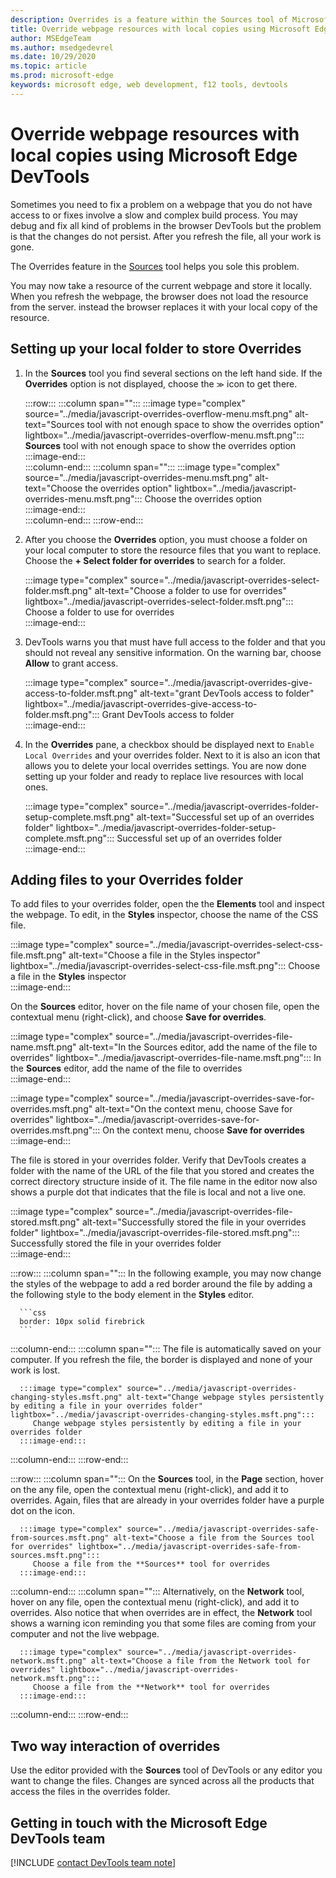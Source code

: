 ```yaml
---
description: Overrides is a feature within the Sources tool of Microsoft Edge DevTools that allows you to copy webpage resources to your hard drive.  When you refresh the webpage, DevTools does not load the resource but replace it with your local copy instead.  
title: Override webpage resources with local copies using Microsoft Edge DevTools
author: MSEdgeTeam
ms.author: msedgedevrel
ms.date: 10/29/2020 
ms.topic: article
ms.prod: microsoft-edge
keywords: microsoft edge, web development, f12 tools, devtools
---
```

# Override webpage resources with local copies using Microsoft Edge DevTools  

Sometimes you need to fix a problem on a webpage that you do not have access to or fixes involve a slow and complex build process.  You may debug and fix all kind of problems in the browser DevTools but the problem is that the changes do not persist.  After you refresh the file, all your work is gone.  

The Overrides feature in the [Sources][DevToolsSourcesTool] tool helps you sole this problem.  

You may now take a resource of the current webpage and store it locally.  When you refresh the webpage, the browser does not load the resource from the server. instead the browser replaces it with your local copy of the resource.  

## Setting up your local folder to store Overrides  

1.  In the **Sources** tool you find several sections on the left hand side.  If the **Overrides** option is not displayed, choose the `≫` icon to get there.  
    
    :::row:::
       :::column span="":::
          :::image type="complex" source="../media/javascript-overrides-overflow-menu.msft.png" alt-text="Sources tool with not enough space to show the overrides option" lightbox="../media/javascript-overrides-overflow-menu.msft.png":::
             **Sources** tool with not enough space to show the overrides option  
          :::image-end:::  
       :::column-end:::
       :::column span="":::
          :::image type="complex" source="../media/javascript-overrides-menu.msft.png" alt-text="Choose the overrides option" lightbox="../media/javascript-overrides-menu.msft.png":::
             Choose the overrides option  
          :::image-end:::  
       :::column-end:::
    :::row-end:::  
    
1.  After you choose the **Overrides** option, you must choose a folder on your local computer to store the resource files that you want to replace.  Choose the **+ Select folder for overrides** to search for a folder.  
    
    :::image type="complex" source="../media/javascript-overrides-select-folder.msft.png" alt-text="Choose a folder to use for overrides" lightbox="../media/javascript-overrides-select-folder.msft.png":::
       Choose a folder to use for overrides  
    :::image-end:::  
    
1.  DevTools warns you that must have full access to the folder and that you should not reveal any sensitive information.  On the warning bar, choose **Allow** to grant access.  
    
    :::image type="complex" source="../media/javascript-overrides-give-access-to-folder.msft.png" alt-text="grant DevTools access to folder" lightbox="../media/javascript-overrides-give-access-to-folder.msft.png":::
       Grant DevTools access to folder  
    :::image-end:::  
    
1.  In the **Overrides** pane, a checkbox should be displayed next to `Enable Local Overrides` and your overrides folder.  Next to it is also an icon that allows you to delete your local overrides settings.  You are now done setting up your folder and ready to replace live resources with local ones.
    
    :::image type="complex" source="../media/javascript-overrides-folder-setup-complete.msft.png" alt-text="Successful set up of an overrides folder" lightbox="../media/javascript-overrides-folder-setup-complete.msft.png":::
       Successful set up of an overrides folder  
    :::image-end:::  
    
## Adding files to your Overrides folder  
  
To add files to your overrides folder, open the the **Elements** tool and inspect the webpage.  To edit, in the **Styles** inspector, choose the name of the CSS file.  

:::image type="complex" source="../media/javascript-overrides-select-css-file.msft.png" alt-text="Choose a file in the Styles inspector" lightbox="../media/javascript-overrides-select-css-file.msft.png":::
   Choose a file in the **Styles** inspector  
:::image-end:::  

On the **Sources** editor, hover on the file name of your chosen file, open the contextual menu \(right-click\), and choose **Save for overrides**.  

:::image type="complex" source="../media/javascript-overrides-file-name.msft.png" alt-text="In the Sources editor, add the name of the file to overrides" lightbox="../media/javascript-overrides-file-name.msft.png":::
   In the **Sources** editor, add the name of the file to overrides  
:::image-end:::  

:::image type="complex" source="../media/javascript-overrides-save-for-overrides.msft.png" alt-text="On the context menu, choose Save for overrides" lightbox="../media/javascript-overrides-save-for-overrides.msft.png":::
   On the context menu, choose **Save for overrides**  
:::image-end:::  

The file is stored in your overrides folder.  Verify that DevTools creates a folder with the name of the URL of the file that you stored and creates the correct directory structure inside of it.  The file name in the editor now also shows a purple dot that indicates that the file is local and not a live one.  

:::image type="complex" source="../media/javascript-overrides-file-stored.msft.png" alt-text="Successfully stored the file in your overrides folder" lightbox="../media/javascript-overrides-file-stored.msft.png":::
   Successfully stored the file in your overrides folder  
:::image-end:::  

:::row:::
   :::column span="":::
      In the following example, you may now change the styles of the webpage to add a red border around the file by adding a the following style to the body element in the **Styles** editor.  
      
      ```css
      border: 10px solid firebrick
      ```  
   :::column-end:::
   :::column span="":::
      The file is automatically saved on your computer.  If you refresh the file, the border is displayed and none of your work is lost.  
      
      :::image type="complex" source="../media/javascript-overrides-changing-styles.msft.png" alt-text="Change webpage styles persistently by editing a file in your overrides folder" lightbox="../media/javascript-overrides-changing-styles.msft.png":::
         Change webpage styles persistently by editing a file in your overrides folder  
      :::image-end:::  
   :::column-end:::
:::row-end:::  

:::row:::
   :::column span="":::
      On the **Sources** tool, in the **Page** section, hover on the any file, open the contextual menu \(right-click\), and add it to overrides.  Again, files that are already in your overrides folder have a purple dot on the icon.  
      
      :::image type="complex" source="../media/javascript-overrides-safe-from-sources.msft.png" alt-text="Choose a file from the Sources tool for overrides" lightbox="../media/javascript-overrides-safe-from-sources.msft.png":::
         Choose a file from the **Sources** tool for overrides  
      :::image-end:::  
   :::column-end:::
   :::column span="":::
      Alternatively, on the **Network** tool, hover on any file, open the contextual menu \(right-click\), and add it to overrides.  Also notice that when overrides are in effect, the **Network** tool shows a warning icon reminding you that some files are coming from your computer and not the live webpage.  
      
      :::image type="complex" source="../media/javascript-overrides-network.msft.png" alt-text="Choose a file from the Network tool for overrides" lightbox="../media/javascript-overrides-network.msft.png":::
         Choose a file from the **Network** tool for overrides  
      :::image-end:::  
   :::column-end:::
:::row-end:::  

## Two way interaction of overrides  

Use the editor provided with the **Sources** tool of DevTools or any editor you want to change the files.  Changes are synced across all the products that access the files in the overrides folder.  

## Getting in touch with the Microsoft Edge DevTools team  

[!INCLUDE [contact DevTools team note](../includes/contact-devtools-team-note.md)]  

<!-- links -->  

[DevToolsSourcesTool]: ../sources.md "Sources tool overview | Microsoft Docs"  
